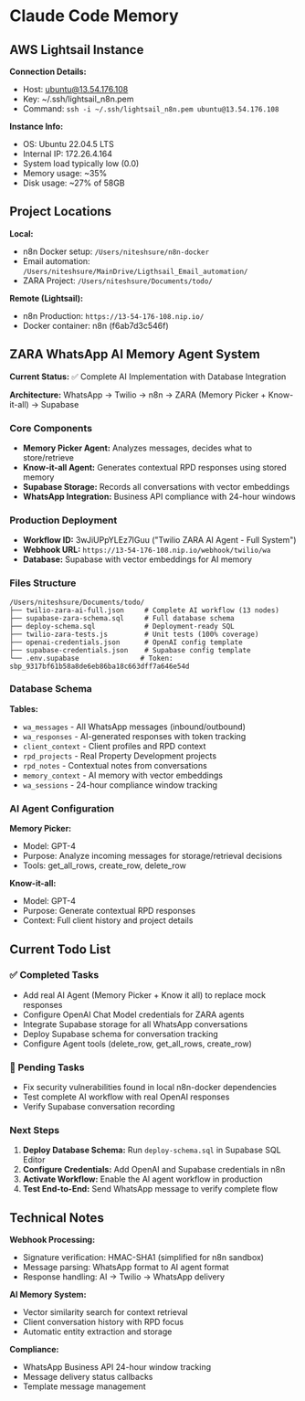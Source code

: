 # Claude Code Memory

## AWS Lightsail Instance

**Connection Details:**
- Host: ubuntu@13.54.176.108
- Key: ~/.ssh/lightsail_n8n.pem
- Command: `ssh -i ~/.ssh/lightsail_n8n.pem ubuntu@13.54.176.108`

**Instance Info:**
- OS: Ubuntu 22.04.5 LTS
- Internal IP: 172.26.4.164
- System load typically low (0.0)
- Memory usage: ~35%
- Disk usage: ~27% of 58GB

## Project Locations

**Local:**
- n8n Docker setup: `/Users/niteshsure/n8n-docker`
- Email automation: `/Users/niteshsure/MainDrive/Ligthsail_Email_automation/`
- ZARA Project: `/Users/niteshsure/Documents/todo/`

**Remote (Lightsail):**
- n8n Production: `https://13-54-176-108.nip.io/`
- Docker container: n8n (f6ab7d3c546f)

## ZARA WhatsApp AI Memory Agent System

**Current Status:** ✅ Complete AI Implementation with Database Integration

**Architecture:** WhatsApp → Twilio → n8n → ZARA (Memory Picker + Know-it-all) → Supabase

### Core Components
- **Memory Picker Agent:** Analyzes messages, decides what to store/retrieve
- **Know-it-all Agent:** Generates contextual RPD responses using stored memory
- **Supabase Storage:** Records all conversations with vector embeddings
- **WhatsApp Integration:** Business API compliance with 24-hour windows

### Production Deployment
- **Workflow ID:** 3wJiUPpYLEz7lGuu ("Twilio ZARA AI Agent - Full System")
- **Webhook URL:** `https://13-54-176-108.nip.io/webhook/twilio/wa`
- **Database:** Supabase with vector embeddings for AI memory

### Files Structure
```
/Users/niteshsure/Documents/todo/
├── twilio-zara-ai-full.json     # Complete AI workflow (13 nodes)
├── supabase-zara-schema.sql     # Full database schema
├── deploy-schema.sql            # Deployment-ready SQL
├── twilio-zara-tests.js         # Unit tests (100% coverage)
├── openai-credentials.json      # OpenAI config template
├── supabase-credentials.json    # Supabase config template
└── .env.supabase               # Token: sbp_9317bf61b58a8de6eb86ba18c663dff7a646e54d
```

### Database Schema
**Tables:**
- `wa_messages` - All WhatsApp messages (inbound/outbound)
- `wa_responses` - AI-generated responses with token tracking
- `client_context` - Client profiles and RPD context
- `rpd_projects` - Real Property Development projects
- `rpd_notes` - Contextual notes from conversations
- `memory_context` - AI memory with vector embeddings
- `wa_sessions` - 24-hour compliance window tracking

### AI Agent Configuration
**Memory Picker:**
- Model: GPT-4
- Purpose: Analyze incoming messages for storage/retrieval decisions
- Tools: get_all_rows, create_row, delete_row

**Know-it-all:**
- Model: GPT-4  
- Purpose: Generate contextual RPD responses
- Context: Full client history and project details

## Current Todo List

### ✅ Completed Tasks
- Add real AI Agent (Memory Picker + Know it all) to replace mock responses
- Configure OpenAI Chat Model credentials for ZARA agents  
- Integrate Supabase storage for all WhatsApp conversations
- Deploy Supabase schema for conversation tracking
- Configure Agent tools (delete_row, get_all_rows, create_row)

### 🔄 Pending Tasks
- Fix security vulnerabilities found in local n8n-docker dependencies
- Test complete AI workflow with real OpenAI responses
- Verify Supabase conversation recording

### Next Steps
1. **Deploy Database Schema:** Run `deploy-schema.sql` in Supabase SQL Editor
2. **Configure Credentials:** Add OpenAI and Supabase credentials in n8n
3. **Activate Workflow:** Enable the AI agent workflow in production
4. **Test End-to-End:** Send WhatsApp message to verify complete flow

## Technical Notes

**Webhook Processing:**
- Signature verification: HMAC-SHA1 (simplified for n8n sandbox)
- Message parsing: WhatsApp format to AI agent format
- Response handling: AI → Twilio → WhatsApp delivery

**AI Memory System:**
- Vector similarity search for context retrieval
- Client conversation history with RPD focus
- Automatic entity extraction and storage

**Compliance:**
- WhatsApp Business API 24-hour window tracking
- Message delivery status callbacks
- Template message management